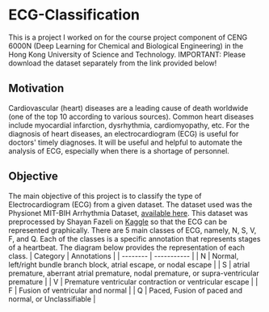 # ECG-Classification
This is a project I worked on for the course project component of CENG 6000N (Deep Learning for Chemical and Biological Engineering) in the Hong Kong University of Science and Technology.
IMPORTANT: Please download the dataset separately from the link provided below!
## Motivation
Cardiovascular (heart) diseases are a leading cause of death worldwide (one of the top 10 according to various sources). Common heart diseases include myocardial infarction, dysrhythmia, cardiomyopathy, etc. For the diagnosis of heart diseases, an electrocardiogram (ECG) is useful for doctors' timely diagnoses. It will be useful and helpful to automate the analysis of ECG, especially when there is a shortage of personnel.
## Objective
The main objective of this project is to classify the type of Electrocardiogram (ECG) from a given dataset. The dataset used was the Physionet MIT-BIH Arrhythmia Dataset, [available here](https://www.physionet.org/content/mitdb/1.0.0/). This dataset was preprocessed by Shayan Fazeli on [Kaggle](https://www.kaggle.com/datasets/shayanfazeli/heartbeat) so that the ECG can be represented graphically.
There are 5 main classes of ECG, namely, N, S, V, F, and Q. Each of the classes is a specific annotation that represents stages of a heartbeat. The diagram below provides the representation of each class.
| Category | Annotations |
| -------- | ----------- |
| N | Normal, left/right bundle branch block, atrial escape, or nodal escape |
| S | atrial premature, aberrant atrial premature, nodal premature, or supra-ventricular premature |
| V | Premature ventricular contraction or ventricular escape |
| F | Fusion of ventricular and normal |
| Q | Paced, Fusion of paced and normal, or Unclassifiable |
